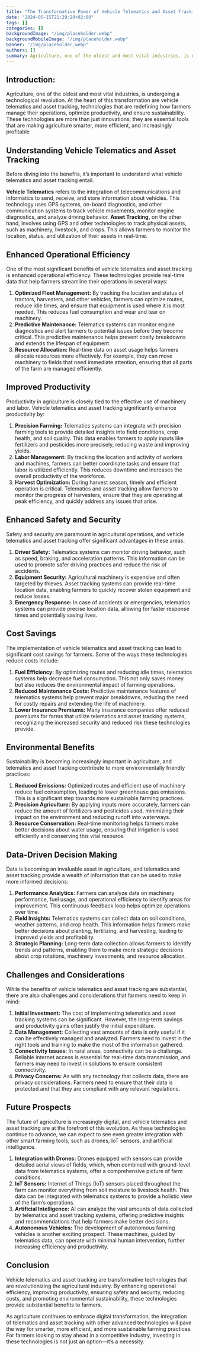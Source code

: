 ```yaml
---
title: "The Transformative Power of Vehicle Telematics and Asset Tracking in the Agricultural Industry"
date: "2024-05-15T21:29:20+02:00"
tags: []
categories: []
backgroundImage: "/img/placeholder.webp"
backgroundMobileImage: "/img/placeholder.webp"
banner: "/img/placeholder.webp"
authors: []
summary: Agriculture, one of the oldest and most vital industries, is undergoing a technological revolution. At the heart of this transformation are vehicle telematics and asset tracking, technologies that are redefining how farmers manage their operations, optimize productivity, and ensure sustainability. These technologies are more than just innovations; they are essential tools that are making agriculture smarter, more efficient, and increasingly profitable.
---
```


## Introduction:

Agriculture, one of the oldest and most vital industries, is undergoing a technological revolution. At the heart of this transformation are vehicle telematics and asset tracking, technologies that are redefining how farmers manage their operations, optimize productivity, and ensure sustainability. These technologies are more than just innovations; they are essential tools that are making agriculture smarter, more efficient, and increasingly profitable

## Understanding Vehicle Telematics and Asset Tracking

Before diving into the benefits, it’s important to understand what vehicle telematics and asset tracking entail.

**Vehicle Telematics** refers to the integration of telecommunications and informatics to send, receive, and store information about vehicles. This technology uses GPS systems, on-board diagnostics, and other communication systems to track vehicle movements, monitor engine diagnostics, and analyze driving behavior.
**Asset Tracking,** on the other hand, involves using GPS and other technologies to track physical assets, such as machinery, livestock, and crops. This allows farmers to monitor the location, status, and utilization of their assets in real-time.

## Enhanced Operational Efficiency

One of the most significant benefits of vehicle telematics and asset tracking is enhanced operational efficiency. These technologies provide real-time data that help farmers streamline their operations in several ways:

1. **Optimized Fleet Management:** By tracking the location and status of tractors, harvesters, and other vehicles, farmers can optimize routes, reduce idle times, and ensure that equipment is used where it is most needed. This reduces fuel consumption and wear and tear on machinery.
2. **Predictive Maintenance:** Telematics systems can monitor engine diagnostics and alert farmers to potential issues before they become critical. This predictive maintenance helps prevent costly breakdowns and extends the lifespan of equipment.
3. **Resource Allocation:** Real-time data on asset usage helps farmers allocate resources more effectively. For example, they can move machinery to fields that need immediate attention, ensuring that all parts of the farm are managed efficiently.

## Improved Productivity

Productivity in agriculture is closely tied to the effective use of machinery and labor. Vehicle telematics and asset tracking significantly enhance productivity by:

1. **Precision Farming:** Telematics systems can integrate with precision farming tools to provide detailed insights into field conditions, crop health, and soil quality. This data enables farmers to apply inputs like fertilizers and pesticides more precisely, reducing waste and improving yields.
2. **Labor Management:** By tracking the location and activity of workers and machines, farmers can better coordinate tasks and ensure that labor is utilized efficiently. This reduces downtime and increases the overall productivity of the workforce.
3. **Harvest Optimization:** During harvest season, timely and efficient operation is critical. Telematics and asset tracking allow farmers to monitor the progress of harvesters, ensure that they are operating at peak efficiency, and quickly address any issues that arise.

## Enhanced Safety and Security

Safety and security are paramount in agricultural operations, and vehicle telematics and asset tracking offer significant advantages in these areas:

1. **Driver Safety:** Telematics systems can monitor driving behavior, such as speed, braking, and acceleration patterns. This information can be used to promote safer driving practices and reduce the risk of accidents.
2. **Equipment Security:** Agricultural machinery is expensive and often targeted by thieves. Asset tracking systems can provide real-time location data, enabling farmers to quickly recover stolen equipment and reduce losses.
3. **Emergency Response:** In case of accidents or emergencies, telematics systems can provide precise location data, allowing for faster response times and potentially saving lives.

## Cost Savings

The implementation of vehicle telematics and asset tracking can lead to significant cost savings for farmers. Some of the ways these technologies reduce costs include:

1. **Fuel Efficiency:** By optimizing routes and reducing idle times, telematics systems help decrease fuel consumption. This not only saves money but also reduces the environmental impact of farming operations.
2. **Reduced Maintenance Costs:** Predictive maintenance features of telematics systems help prevent major breakdowns, reducing the need for costly repairs and extending the life of machinery.
3. **Lower Insurance Premiums:** Many insurance companies offer reduced premiums for farms that utilize telematics and asset tracking systems, recognizing the increased security and reduced risk these technologies provide.

## Environmental Benefits

Sustainability is becoming increasingly important in agriculture, and telematics and asset tracking contribute to more environmentally friendly practices:

1. **Reduced Emissions:** Optimized routes and efficient use of machinery reduce fuel consumption, leading to lower greenhouse gas emissions. This is a significant step towards more sustainable farming practices.
2. **Precision Agriculture:** By applying inputs more accurately, farmers can reduce the amount of fertilizers and pesticides used, minimizing their impact on the environment and reducing runoff into waterways.
3. **Resource Conservation:** Real-time monitoring helps farmers make better decisions about water usage, ensuring that irrigation is used efficiently and conserving this vital resource.

## Data-Driven Decision Making

Data is becoming an invaluable asset in agriculture, and telematics and asset tracking provide a wealth of information that can be used to make more informed decisions:

1. **Performance Analytics:** Farmers can analyze data on machinery performance, fuel usage, and operational efficiency to identify areas for improvement. This continuous feedback loop helps optimize operations over time.
2. **Field Insights:** Telematics systems can collect data on soil conditions, weather patterns, and crop health. This information helps farmers make better decisions about planting, fertilizing, and harvesting, leading to improved yields and profitability.
3. **Strategic Planning:** Long-term data collection allows farmers to identify trends and patterns, enabling them to make more strategic decisions about crop rotations, machinery investments, and resource allocation.

## Challenges and Considerations

While the benefits of vehicle telematics and asset tracking are substantial, there are also challenges and considerations that farmers need to keep in mind:

1. **Initial Investment:** The cost of implementing telematics and asset tracking systems can be significant. However, the long-term savings and productivity gains often justify the initial expenditure.
2. **Data Management:** Collecting vast amounts of data is only useful if it can be effectively managed and analyzed. Farmers need to invest in the right tools and training to make the most of the information gathered.
3. **Connectivity Issues:** In rural areas, connectivity can be a challenge. Reliable internet access is essential for real-time data transmission, and farmers may need to invest in solutions to ensure consistent connectivity.
4. **Privacy Concerns:** As with any technology that collects data, there are privacy considerations. Farmers need to ensure that their data is protected and that they are compliant with any relevant regulations.

## Future Prospects

The future of agriculture is increasingly digital, and vehicle telematics and asset tracking are at the forefront of this evolution. As these technologies continue to advance, we can expect to see even greater integration with other smart farming tools, such as drones, IoT sensors, and artificial intelligence.

1. **Integration with Drones:** Drones equipped with sensors can provide detailed aerial views of fields, which, when combined with ground-level data from telematics systems, offer a comprehensive picture of farm conditions.
2. **IoT Sensors:** Internet of Things (IoT) sensors placed throughout the farm can monitor everything from soil moisture to livestock health. This data can be integrated with telematics systems to provide a holistic view of the farm’s operations.
3. **Artificial Intelligence:** AI can analyze the vast amounts of data collected by telematics and asset tracking systems, offering predictive insights and recommendations that help farmers make better decisions.
4. **Autonomous Vehicles:** The development of autonomous farming vehicles is another exciting prospect. These machines, guided by telematics data, can operate with minimal human intervention, further increasing efficiency and productivity.

## Conclusion

Vehicle telematics and asset tracking are transformative technologies that are revolutionizing the agricultural industry. By enhancing operational efficiency, improving productivity, ensuring safety and security, reducing costs, and promoting environmental sustainability, these technologies provide substantial benefits to farmers.

As agriculture continues to embrace digital transformation, the integration of telematics and asset tracking with other advanced technologies will pave the way for smarter, more efficient, and more sustainable farming practices. For farmers looking to stay ahead in a competitive industry, investing in these technologies is not just an option—it’s a necessity.
